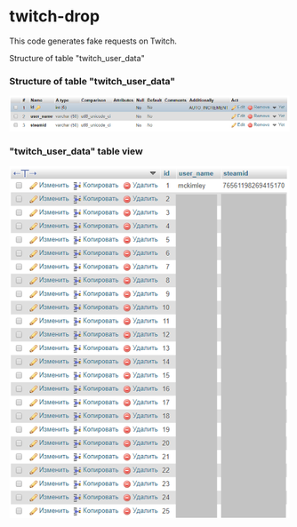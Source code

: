 # twitch-drop

This code generates fake requests on Twitch.

Structure of table "twitch_user_data"

###  Structure of table "twitch_user_data"

![screen](https://raw.githubusercontent.com/Shitovdm/twitch-drop/master/description/table_structure.PNG)   

###  "twitch_user_data" table view

![screen](https://raw.githubusercontent.com/Shitovdm/twitch-drop/master/description/table.PNG)   


